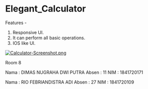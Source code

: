 # Elegant_Calculator
Features - 
1) Responsive UI.
2) It can perform all basic operations.
3) IOS like UI.

[![Calculator-Screenshot.png](https://i.postimg.cc/nzqysW22/Calculator-Screenshot.png)](https://postimg.cc/phXG4qg5)

Room 8

Nama  : DIMAS NUGRAHA DWI PUTRA
Absen : 11
NIM   : 1841720171

Nama  : RIO FEBRIANDISTRA ADI
Absen : 27
NIM   : 1841720109
